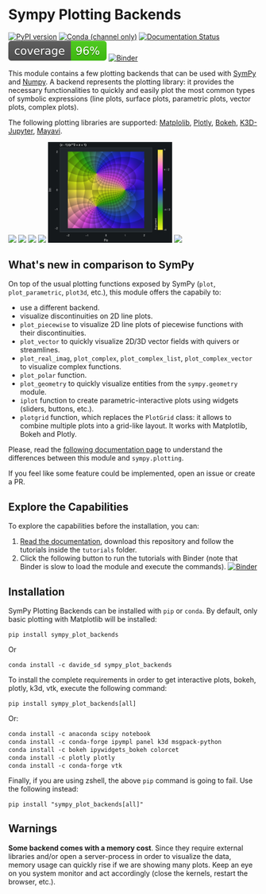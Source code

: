 # Sympy Plotting Backends

[![PyPI version](https://badge.fury.io/py/sympy-plot-backends.svg)](https://badge.fury.io/py/sympy-plot-backends)
[![Conda (channel only)](https://img.shields.io/conda/vn/davide_sd/sympy_plot_backends?color=%2340BA12&label=conda%20package)](https://anaconda.org/Davide_sd/sympy_plot_backends)
[![Documentation Status](https://readthedocs.org/projects/sympy-plot-backends/badge/?version=latest)](http://sympy-plot-backends.readthedocs.io/)
![Coverage](https://github.com/Davide-sd/sympy-plot-backends/blob/master/coverage.svg)
[![Binder](https://mybinder.org/badge_logo.svg)](https://mybinder.org/v2/gh/Davide-sd/sympy-plot-backends/HEAD)


This module contains a few plotting backends that can be used with [SymPy](github.com/sympy/sympy) and [Numpy](https://github.com/numpy/numpy). A backend represents the plotting library: it provides the necessary functionalities to quickly and easily plot the most common types of symbolic expressions (line plots, surface plots, parametric plots, vector plots, complex plots).

The following plotting libraries are supported: [Matplolib](https://matplotlib.org/), [Plotly](https://plotly.com/), [Bokeh](https://github.com/bokeh/bokeh), [K3D-Jupyter](https://github.com/K3D-tools/K3D-jupyter), [Mayavi](https://github.com/enthought/mayavi).

<div>
<img src="https://raw.githubusercontent.com/Davide-sd/sympy-plot-backends/master/imgs/iplot_bokeh.png" width=250/>
<img src="https://raw.githubusercontent.com/Davide-sd/sympy-plot-backends/master/imgs/plotly-vectors.png" width=250/>
<img src="https://raw.githubusercontent.com/Davide-sd/sympy-plot-backends/master/imgs/plotly_streamlines_2.png" width=250/>
<img src="https://raw.githubusercontent.com/Davide-sd/sympy-plot-backends/master/imgs/K3D-spherical-harmonics.png" width=250/>
<img src="https://raw.githubusercontent.com/Davide-sd/sympy-plot-backends/master/imgs/bokeh_domain_coloring.png" width=250/>
<img src="https://raw.githubusercontent.com/Davide-sd/sympy-plot-backends/master/imgs/k3d_domain_coloring.png" width=250/>
</div>


## What's new in comparison to SymPy

On top of the usual plotting functions exposed by SymPy (`plot`,
`plot_parametric`, `plot3d`, etc.), this module offers the capabily to:

* use a different backend.
* visualize discontinuities on 2D line plots.
* `plot_piecewise` to visualize 2D line plots of piecewise functions with
  their discontinuities.
* `plot_vector` to quickly visualize 2D/3D vector fields with quivers
  or streamlines.
* `plot_real_imag`, `plot_complex`, `plot_complex_list`, `plot_complex_vector`
  to visualize complex functions.
* `plot_polar` function.
* `plot_geometry` to quickly visualize entities from the `sympy.geometry`
  module.
* `iplot` function to create parametric-interactive plots using widgets
  (sliders, buttons, etc.).
* `plotgrid` function, which replaces the `PlotGrid` class: it allows to
  combine multiple plots into a grid-like layout. It works with Matplotlib,
  Bokeh and Plotly.

Please, read the
[following documentation page](https://sympy-plot-backends.readthedocs.io/en/latest/overview.html#differences-with-sympy-plotting)
to understand the differences between this module and ``sympy.plotting``.

If you feel like some feature could be implemented, open an issue or create
a PR.


## Explore the Capabilities

To explore the capabilities before the installation, you can:

1. [Read the documentation](https://sympy-plot-backends.readthedocs.io/),
   download this repository and follow the tutorials inside the `tutorials`
   folder.
2. Click the following button to run the tutorials with Binder (note that
   Binder is slow to load the module and execute the commands). [![Binder](https://mybinder.org/badge_logo.svg)](https://mybinder.org/v2/gh/Davide-sd/sympy-plot-backends/HEAD)


## Installation

SymPy Plotting Backends can be installed with `pip` or `conda`. By default,
only basic plotting with Matplotlib will be installed:

```
pip install sympy_plot_backends
```

Or

```
conda install -c davide_sd sympy_plot_backends 
```

To install the complete requirements in order to get interactive plots, bokeh,
plotly, k3d, vtk, execute the following command:

```
pip install sympy_plot_backends[all]
```

Or:

```
conda install -c anaconda scipy notebook
conda install -c conda-forge ipympl panel k3d msgpack-python
conda install -c bokeh ipywidgets_bokeh colorcet
conda install -c plotly plotly
conda install -c conda-forge vtk
```

Finally, if you are using zshell, the above `pip` command is going to fail.
Use the following instead:

```
pip install "sympy_plot_backends[all]"
```
  

## Warnings

**Some backend comes with a memory cost**. Since they require external libraries and/or open a server-process in order to visualize the data, memory usage can quickly rise if we are showing many plots. Keep an eye on you system monitor and act accordingly (close the kernels, restart the browser, etc.).
